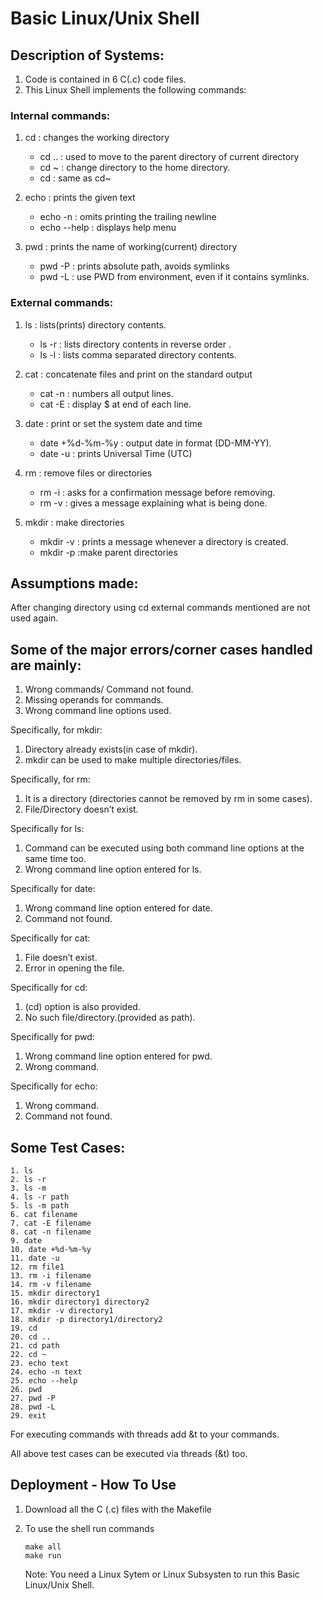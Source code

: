 # Basic Linux/Unix Shell
## Description of Systems: 

1. Code is contained in 6 C(.c) code files.
2. This Linux Shell implements the following commands:

### Internal commands:
1) cd : changes the working directory
    * cd .. : used to move to the parent directory of current directory
    * cd ~ : change directory to the home directory.
    * cd : same as cd~

2) echo : prints the given text
    *  echo -n : omits printing the trailing newline
    *  echo --help : displays help menu
3) pwd : prints the name of working(current) directory
    *  pwd -P : prints absolute path, avoids symlinks
    *  pwd -L : use PWD from environment, even if it contains symlinks.

### External commands:

1) ls : lists(prints) directory contents.

    *  ls -r : lists directory contents in reverse order .
    *  ls -l : lists comma separated directory contents.
2) cat : concatenate files and print on the standard output

    *  cat -n : numbers all output lines.
    *  cat -E : display $ at end of each line.
3) date : print or set the system date and time

    *  date +%d-%m-%y : output date in format (DD-MM-YY).
    *  date -u : prints Universal Time (UTC)
4) rm : remove files or directories

    *  rm -i : asks for a confirmation message before removing.
    *  rm -v : gives a message explaining what is being done.
5) mkdir : make directories

    * mkdir -v : prints a message whenever a directory is created.
    * mkdir -p :make parent directories


## Assumptions made:

After changing directory using cd external commands mentioned are not used again.

## Some of the major errors/corner cases handled are mainly:

1. Wrong commands/ Command not found.
2. Missing operands for commands.
3. Wrong command line options used.

Specifically, for mkdir:
1. Directory already exists(in case of mkdir).
2. mkdir can be used to make multiple directories/files.

 Specifically, for rm:
1. It is a directory (directories cannot be removed by rm in some cases).
2. File/Directory doesn’t exist.

 Specifically for ls:
1. Command can be executed using both command line options at the same 
time too.
2. Wrong command line option entered for ls.

 Specifically for date:
1. Wrong command line option entered for date.
2. Command not found.

 Specifically for cat:
1. File doesn’t exist.
2. Error in opening the file.

 Specifically for cd:
1. (cd) option is also provided.
2. No such file/directory.(provided as path).

 Specifically for pwd:
1. Wrong command line option entered for pwd.
2. Wrong command.

 Specifically for echo:
1. Wrong command.
2. Command not found.

## Some Test Cases:
    1. ls 
    2. ls -r
    3. ls -m
    4. ls -r path
    5. ls -m path
    6. cat filename
    7. cat -E filename
    8. cat -n filename
    9. date 
    10. date +%d-%m-%y
    11. date -u 
    12. rm file1 
    13. rm -i filename
    14. rm -v filename
    15. mkdir directory1
    16. mkdir directory1 directory2
    17. mkdir -v directory1
    18. mkdir -p directory1/directory2
    19. cd
    20. cd ..
    21. cd path
    22. cd ~
    23. echo text 
    24. echo -n text
    25. echo --help
    26. pwd 
    27. pwd -P 
    28. pwd -L
    29. exit


For executing commands with threads add &t to your commands.

All above test cases can be executed via threads (&t) too.

## Deployment - How To Use

1. Download all the C (.c) files with the Makefile
2. To use the shell run commands

    ```
    make all
    make run
    ```

     Note: You need a Linux Sytem or Linux Subsysten to run this Basic Linux/Unix Shell.